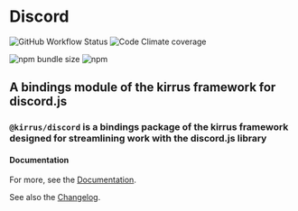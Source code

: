 # Discord

![GitHub Workflow Status](https://img.shields.io/github/workflow/status/kirruss/discord/Continuous%20Integration?logo=github-actions&logoColor=white&style=for-the-badge) ![Code Climate coverage](https://img.shields.io/codeclimate/coverage/kirruss/discord?logo=code-climate&style=for-the-badge)

![npm bundle size](https://img.shields.io/bundlephobia/minzip/@kirrus/discord?logo=npm&style=for-the-badge) ![npm](https://img.shields.io/npm/v/@kirrus/discord?color=black&label=npm%20version&logo=npm&style=for-the-badge)

## A bindings module of the kirrus framework for discord.js

### `@kirrus/discord` is a bindings package of the kirrus framework designed for streamlining work with the discord.js library

#### Documentation

For more, see the [Documentation](docs/DOCS.md).

See also the [Changelog](CHANGELOG.md).
